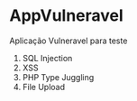 # AppVulneravel
Aplicação Vulneravel para teste

1. SQL Injection 
2. XSS
3. PHP Type Juggling
4. File Upload

